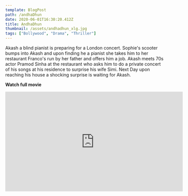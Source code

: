 ```yaml
---
template: BlogPost
path: /andhaDhun
date: 2020-06-01T16:30:20.412Z
title: AndhaDhun
thumbnail: /assets/andhadhun_xlg.jpg
tags: ["Bollywood", "Drama", "Thriller"]
---
```

Akash a blind pianist is preparing for a London concert. Sophie's scooter bumps into Akash and upon finding he a pianist she takes him to her restaurant Franco's run by her father and offers him a job. Akash meets 70s actor Pramod Sinha at the restaurant who asks him to do a private concert of his songs at his residence to surprise his wife Simi. Next Day upon reaching his house a shocking surprise is waiting for Akash.

**Watch full movie**

<iframe width="560" height="315" src="https://www.youtube-nocookie.com/embed/AQpsqcy66UY" frameborder="0" allow="accelerometer; autoplay; encrypted-media; gyroscope; picture-in-picture" allowfullscreen></iframe>
